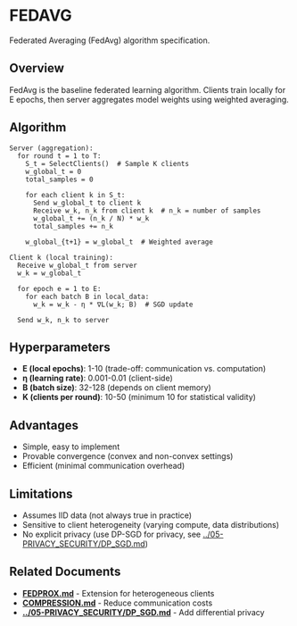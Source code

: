 # FEDAVG

Federated Averaging (FedAvg) algorithm specification.

## Overview

FedAvg is the baseline federated learning algorithm. Clients train locally for E epochs, then server aggregates model weights using weighted averaging.

## Algorithm

```
Server (aggregation):
  for round t = 1 to T:
    S_t = SelectClients()  # Sample K clients
    w_global_t = 0
    total_samples = 0
    
    for each client k in S_t:
      Send w_global_t to client k
      Receive w_k, n_k from client k  # n_k = number of samples
      w_global_t += (n_k / N) * w_k
      total_samples += n_k
    
    w_global_{t+1} = w_global_t  # Weighted average

Client k (local training):
  Receive w_global_t from server
  w_k = w_global_t
  
  for epoch e = 1 to E:
    for each batch B in local_data:
      w_k = w_k - η * ∇L(w_k; B)  # SGD update
  
  Send w_k, n_k to server
```

## Hyperparameters

- **E (local epochs)**: 1-10 (trade-off: communication vs. computation)
- **η (learning rate)**: 0.001-0.01 (client-side)
- **B (batch size)**: 32-128 (depends on client memory)
- **K (clients per round)**: 10-50 (minimum 10 for statistical validity)

## Advantages

- Simple, easy to implement
- Provable convergence (convex and non-convex settings)
- Efficient (minimal communication overhead)

## Limitations

- Assumes IID data (not always true in practice)
- Sensitive to client heterogeneity (varying compute, data distributions)
- No explicit privacy (use DP-SGD for privacy, see [../05-PRIVACY_SECURITY/DP_SGD.md](../05-PRIVACY_SECURITY/DP_SGD.md))

## Related Documents

- [**FEDPROX.md**](FEDPROX.md) - Extension for heterogeneous clients
- [**COMPRESSION.md**](COMPRESSION.md) - Reduce communication costs
- [**../05-PRIVACY_SECURITY/DP_SGD.md**](../05-PRIVACY_SECURITY/DP_SGD.md) - Add differential privacy
